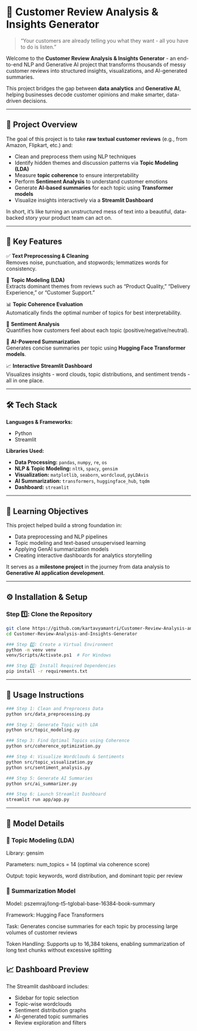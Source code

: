 # 🧠 Customer Review Analysis & Insights Generator

> “Your customers are already telling you what they want - all you have to do is listen.”  

Welcome to the **Customer Review Analysis & Insights Generator** - an end-to-end NLP and Generative AI project that transforms thousands of messy customer reviews into structured insights, visualizations, and AI-generated summaries.  

This project bridges the gap between **data analytics** and **Generative AI**, helping businesses decode customer opinions and make smarter, data-driven decisions.

---

## 🚀 Project Overview

The goal of this project is to take **raw textual customer reviews** (e.g., from Amazon, Flipkart, etc.) and:
- Clean and preprocess them using NLP techniques  
- Identify hidden themes and discussion patterns via **Topic Modeling (LDA)**  
- Measure **topic coherence** to ensure interpretability  
- Perform **Sentiment Analysis** to understand customer emotions  
- Generate **AI-based summaries** for each topic using **Transformer models**  
- Visualize insights interactively via a **Streamlit Dashboard**

In short, it’s like turning an unstructured mess of text into a beautiful, data-backed story your product team can act on.

---

## 🧩 Key Features

✅ **Text Preprocessing & Cleaning**  
Removes noise, punctuation, and stopwords; lemmatizes words for consistency.  

🧠 **Topic Modeling (LDA)**  
Extracts dominant themes from reviews such as “Product Quality,” “Delivery Experience,” or “Customer Support.”  

📊 **Topic Coherence Evaluation**  
Automatically finds the optimal number of topics for best interpretability.  

💬 **Sentiment Analysis**  
Quantifies how customers feel about each topic (positive/negative/neutral).  

🤖 **AI-Powered Summarization**  
Generates concise summaries per topic using **Hugging Face Transformer models**.  

📈 **Interactive Streamlit Dashboard**  
Visualizes insights - word clouds, topic distributions, and sentiment trends - all in one place.  

---

## 🛠️ Tech Stack

**Languages & Frameworks:**  
- Python  
- Streamlit  

**Libraries Used:**  
- **Data Processing:** `pandas`, `numpy`, `re`, `os`  
- **NLP & Topic Modeling:** `nltk`, `spacy`, `gensim`  
- **Visualization:** `matplotlib`, `seaborn`, `wordcloud`, `pyLDAvis`  
- **AI Summarization:** `transformers`, `huggingface_hub`, `tqdm`  
- **Dashboard:** `streamlit`  

---

## 🧠 Learning Objectives

This project helped build a strong foundation in:
- Data preprocessing and NLP pipelines  
- Topic modeling and text-based unsupervised learning  
- Applying GenAI summarization models  
- Creating interactive dashboards for analytics storytelling  

It serves as a **milestone project** in the journey from data analysis to **Generative AI application development**.

---

## ⚙️ Installation & Setup

### Step 1️⃣: Clone the Repository
```bash
git clone https://github.com/kartavyamantri/Customer-Review-Analysis-and-Insights-Generator.git
cd Customer-Review-Analysis-and-Insights-Generator

### Step 2️⃣: Create a Virtual Environment
python -m venv venv
venv/Scripts/Activate.ps1  # For Windows

### Step 3️⃣: Install Required Dependencies
pip install -r requirements.txt
```

---

## 🧮 Usage Instructions

```bash
### Step 1: Clean and Preprocess Data
python src/data_preprocessing.py

### Step 2: Generate Topic with LDA
python src/topic_modeling.py

### Step 3: Find Optimal Topics using Coherence
python src/coherence_optimization.py

### Step 4: Visualize Wordclouds & Sentiments
python src/topic_visualization.py
python src/sentiment_analysis.py

### Step 5: Generate AI Summaries
python src/ai_summarizer.py

### Step 6: Launch Streamlit Dashboard
streamlit run app/app.py
```

---

## 🧠 Model Details

### 🧩 Topic Modeling (LDA)

Library: gensim

Parameters: num_topics = 14 (optimal via coherence score)

Output: topic keywords, word distribution, and dominant topic per review

### 🤖 Summarization Model

Model: pszemraj/long-t5-tglobal-base-16384-book-summary

Framework: Hugging Face Transformers

Task: Generates concise summaries for each topic by processing large volumes of customer reviews

Token Handling: Supports up to 16,384 tokens, enabling summarization of long text chunks without excessive splitting

## 📈 Dashboard Preview

The Streamlit dashboard includes:

- Sidebar for topic selection
- Topic-wise wordclouds
- Sentiment distribution graphs
- AI-generated topic summaries
- Review exploration and filters

